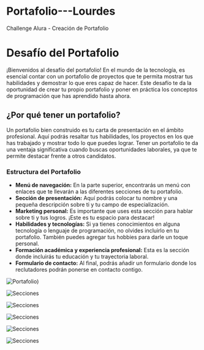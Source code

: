 # Portafolio---Lourdes
Challenge Alura - Creación de Portafolio
# Desafío del Portafolio

¡Bienvenidos al desafío del portafolio! En el mundo de la tecnología, es esencial contar con un portafolio de proyectos que te permita mostrar tus habilidades y demostrar lo que eres capaz de hacer. Este desafío te da la oportunidad de crear tu propio portafolio y poner en práctica los conceptos de programación que has aprendido hasta ahora.

## ¿Por qué tener un portafolio?

Un portafolio bien construido es tu carta de presentación en el ámbito profesional. Aquí podrás resaltar tus habilidades, los proyectos en los que has trabajado y mostrar todo lo que puedes lograr. Tener un portafolio te da una ventaja significativa cuando buscas oportunidades laborales, ya que te permite destacar frente a otros candidatos.


### Estructura del Portafolio

- **Menú de navegación:** En la parte superior, encontrarás un menú con enlaces que te llevarán a las diferentes secciones de tu portafolio.
- **Sección de presentación:** Aquí podrás colocar tu nombre y una pequeña descripción sobre ti y tu campo de especialización.
- **Marketing personal:** Es importante que uses esta sección para hablar sobre ti y tus logros. ¡Este es tu espacio para destacar!
- **Habilidades y tecnologías:** Si ya tienes conocimientos en alguna tecnología o lenguaje de programación, no olvides incluirlo en tu portafolio. También puedes agregar tus hobbies para darle un toque personal.
- **Formación académica y experiencia profesional:** Esta es la sección donde incluirás tu educación y tu trayectoria laboral.
- **Formulario de contacto:** Al final, podrás añadir un formulario donde los reclutadores podrán ponerse en contacto contigo.

![Portafolio)](https://github.com/user-attachments/assets/5a87e835-061c-4b0d-986e-03ab5e836569)

![Secciones](https://github.com/user-attachments/assets/5b756288-d979-45d3-9acb-d90fad1f677e)

![Secciones](https://github.com/user-attachments/assets/1a579fc5-4b13-4ef6-96ac-a1590cffc85c)

![Secciones](https://github.com/user-attachments/assets/3fd8b0c3-0057-474e-8bdf-23bf4e982c48)

![Secciones](https://github.com/user-attachments/assets/8eaeb387-81ea-4398-af02-a9ca495be1db)

![Secciones](https://github.com/user-attachments/assets/68a16ee3-1236-4e1f-a01e-229d1d1bfd42)

